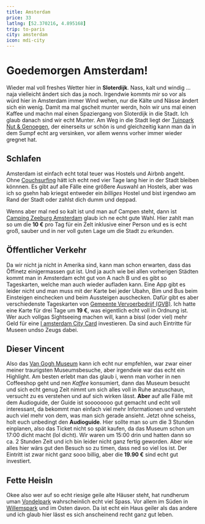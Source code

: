 ```yaml
---
title: Amsterdam
price: 33
latlng: [52.370216, 4.895168]
trip: to-paris
city: amsterdam
icon: mdi-city
---
```


# Goedemorgen Amsterdam!

Wieder mal voll freshes Wetter hier in **Sloterdijk**. Nass, kalt und windig ... naja vielleicht ändert sich das ja noch. Irgendwie kommts mir so vor als würd hier in Amsterdam immer Wind wehen, nur die Kälte und Nässe ändert sich ein wenig. Damit ma mal gscheit munter werdn, holn wir uns mal einen Kaffee und machn mal einen Spaziergang von Sloterdijk in die Stadt. Ich glaub danach sind wir echt Munter. Am Weg in die Stadt liegt der <a href="https://goo.gl/maps/hWn94EYBv4Dz6H838" target="_blank">Tuinpark Nut & Genoegen</a>, der einerseits ur schön is und gleichzeitig kann man da in dem Sumpf echt arg versinken, vor allem wenns vorher immer wieder gregnet hat.

<AnImage src="amsterdam/amsterdam-1.jpg" class="mb-5" />

## Schlafen

Amsterdam ist einfach echt total teuer was Hostels und Airbnb angeht. Ohne <a href="https://www.couchsurfing.com/" target="_blank">Couchsurfing</a> hätt ich echt ned vier Tage lang hier in der Stadt bleiben könnnen. Es gibt auf alle Fälle eine größere Auswahl an Hostels, aber was ich so gsehn hab kriegst entweder ein *billiges* Hostel und bist irgendwo am Rand der Stadt oder zahlst dich dumm und deppad.

Wenns aber mal ned so kalt ist und man auf Campen steht, dann ist <a href="https://g.page/camping-zeeburg-amsterdam" target="_blank">Camping Zeeburg Amsterdam</a> glaub ich ne echt gute Wahl. Hier zahlt man so um die **10 €** pro Tag für ein Zelt inklusive einer Person und es is echt groß, sauber und in ner voll guten Lage um die Stadt zu erkunden.

<AnImage src="amsterdam/amsterdam-2.jpg" class="mb-5" />

## Öffentlicher Verkehr

Da wir nicht ja nicht in Amerika sind, kann man schon erwarten, dass das Öffinetz einigermassen gut ist. Und ja auch wie bei allen vorherigen Städten kommt man in Amsterdam echt gut von A nach B und es gibt so Tageskarten, welche man auch wieder aufladen kann. Eine App gibt es leider nicht und man muss mit der Karte bei jeder Ubahn, Bim und Bus beim Einsteigen einchecken und beim Aussteigen auschecken. Dafür gibt es aber verschiedenste Tageskarten von <a href="https://reisproducten.gvb.nl/en/toeristen" target="_blank">Gemeente Vervoerbedrijf (GVB)</a>. Ich hatte eine Karte für drei Tage um **19 €**, was eigentlich echt voll in Ordnung ist. Wer auch vollgas Sightseeing machen will, kann a bissl (oder viel) mehr Geld für eine <a href="https://www.iamsterdam.com/en/i-am/i-amsterdam-city-card" target="_blank">I amsterdam City Card</a> investieren. Da sind auch Eintritte für Museen undso Zeugs dabei.

<AnImage src="amsterdam/amsterdam-3.jpg" class="mb-5" />

## Dieser Vincent

Also das <a href="https://goo.gl/maps/N36EgXmyqY6K5XVs5" target="_blank">Van Gogh Museum</a> kann ich echt nur empfehlen, war zwar einer meiner traurigsten Museumsbesuche, aber irgendwie war das echt ein Highlight. Am besten erlebt man das glaub i, wenn man vorher in nen Coffeeshop geht und nen *Kaffee* konsumiert, dann das Museum besucht und sich echt genug Zeit nimmt um sich alles voll in Ruhe anzuschaun, versucht zu es verstehen und auf sich wirken lässt. **Aber** auf alle Fälle mit dem Audioguide, der Guide ist soooooooo gut gemacht und echt voll interessant, da bekommt man einfach viel mehr Informationen und versteht auch viel mehr von dem, was man sich gerade ansieht. Jetzt ohne scheiss, holt euch unbedingt den **Audioguide**. Hier sollte man so um die 3 Stunden einplanen, also das Ticket nicht so spät kaufen, da das Museum schon um 17:00 dicht macht (lol dicht). Wir waren um 15:00 drin und hatten dann so ca. 2 Stunden Zeit und ich bin leider nicht ganz fertig geworden. Aber wie alles hier wärs gut den Besuch so zu timen, dass ned so viel los ist. Der Eintritt ist zwar nicht ganz sooo billig, aber die **19.90 €** sind echt gut investiert.

<AnImage src="amsterdam/amsterdam-4.jpg" class="mb-5" />

## Fette Heisln

Okee also wer auf so echt riesige geile alte Häuser steht, hat rundherum uman <a href="https://goo.gl/maps/SuLuie3ZBsqsn4H99" target="_blank">Vondelpark</a> wahrscheinlich echt viel Spass. Vor allem im Süden in <a href="https://goo.gl/maps/VNm4eUjqTAxN2fEv9" target="_blank">Willemspark</a> und im Osten davon. Da ist echt ein Haus geiler als das andere und ich glaub hier lässt es sich anscheinend recht ganz gut leben.

<AnImage src="amsterdam/amsterdam-5.jpg" class="mb-5" />